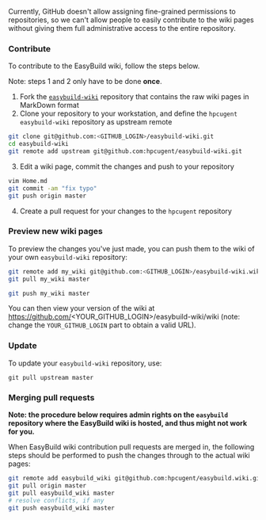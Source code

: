 Currently, GitHub doesn't allow assigning fine-grained permissions to repositories, so we can't allow people to easily contribute to the wiki pages without giving them full administrative access to the entire repository.

### Contribute

To contribute to the EasyBuild wiki, follow the steps below.

Note: steps 1 and 2 only have to be done **once**.

1. Fork the [`easybuild-wiki`](https://github.com/hpcugent/easybuild-wiki) repository that contains the raw wiki pages in MarkDown format
2. Clone your repository to your workstation, and define the `hpcugent` `easybuild-wiki` repository as upstream remote

```bash
git clone git@github.com:<GITHUB_LOGIN>/easybuild-wiki.git
cd easybuild-wiki
git remote add upstream git@github.com:hpcugent/easybuild-wiki.git
```
3. Edit a wiki page, commit the changes and push to your repository
```bash
vim Home.md
git commit -am "fix typo"
git push origin master
```
4. Create a pull request for your changes to the `hpcugent` repository

### Preview new wiki pages

To preview the changes you've just made, you can push them to the wiki of your own `easybuild-wiki` repository:

```bash
git remote add my_wiki git@github.com:<GITHUB_LOGIN>/easybuild-wiki.wiki.git  # only needed once
git pull my_wiki master
```

```bash
git push my_wiki master
```

You can then view your version of the wiki at https://github.com/<YOUR_GITHUB_LOGIN>/easybuild-wiki/wiki (note: change the `YOUR_GITHUB_LOGIN` part to obtain a valid URL).

### Update

To update your `easybuild-wiki` repository, use:

```
git pull upstream master
```

### Merging pull requests

**Note: the procedure below requires admin rights on the `easybuild` repository where the EasyBuild wiki is hosted, and thus might not work for you.**

When EasyBuild wiki contribution pull requests are merged in, the following steps should be performed to push the changes through to the actual wiki pages:

```bash
git remote add easybuild_wiki git@github.com:hpcugent/easybuild.wiki.git
git pull origin master
git pull easybuild_wiki master
# resolve conflicts, if any
git push easybuild_wiki master
```